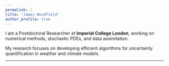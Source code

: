 ```yaml
---
permalink: /
title: "James Woodfield"
author_profile: true
---
```


I am a Postdoctoral Researcher at **Imperial College London**, working on
numerical methods, stochastic PDEs, and data assimilation.  

My research focuses on developing efficient algorithms for uncertainty
quantification in weather and climate models.

---

